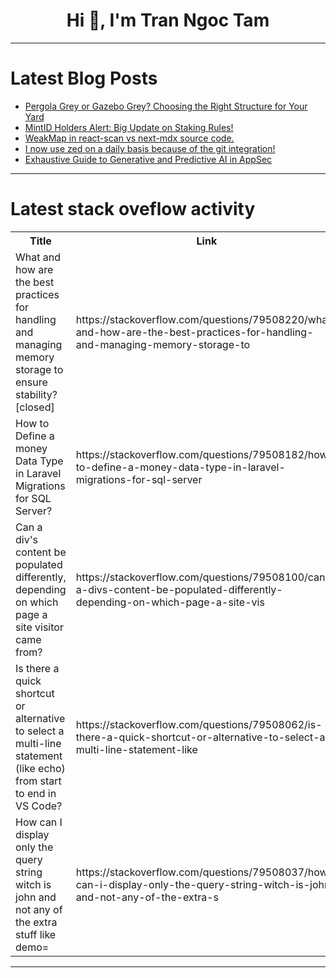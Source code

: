 <h1 align="center">Hi 👋, I'm Tran Ngoc Tam</h1>

---

# Latest Blog Posts 
<!-- BLOG-POST-LIST:START -->
- [Pergola Grey or Gazebo Grey? Choosing the Right Structure for Your Yard](https://dev.to/tuff_digitalmarketing_e7/pergola-grey-or-gazebo-grey-choosing-the-right-structure-for-your-yard-ib0)
- [MintID Holders Alert: Big Update on Staking Rules!](https://dev.to/mint_/mintid-holders-alert-big-update-on-staking-rules-1eeg)
- [WeakMap in react-scan vs next-mdx source code.](https://dev.to/ramunarasinga-11/weakmap-in-react-scan-vs-next-mdx-source-code-12id)
- [I now use zed on a daily basis because of the git integration!](https://dev.to/urbanisierung/i-now-use-zed-on-a-daily-basis-because-of-the-git-integration-52ie)
- [Exhaustive Guide to Generative and Predictive AI in AppSec](https://dev.to/lynxfelony1/exhaustive-guide-to-generative-and-predictive-ai-in-appsec-p8f)
<!-- BLOG-POST-LIST:END -->

---

# Latest stack oveflow activity
<table>
  <tr><th>Title</th><th>Link</th></tr>
  <!-- STACKOVERFLOW:START --><tr><td>What and how are the best practices for handling and managing memory storage to ensure stability? [closed]</td><td>https://stackoverflow.com/questions/79508220/what-and-how-are-the-best-practices-for-handling-and-managing-memory-storage-to</td></tr><tr><td>How to Define a money Data Type in Laravel Migrations for SQL Server?</td><td>https://stackoverflow.com/questions/79508182/how-to-define-a-money-data-type-in-laravel-migrations-for-sql-server</td></tr><tr><td>Can a div&#39;s content be populated differently, depending on which page a site visitor came from?</td><td>https://stackoverflow.com/questions/79508100/can-a-divs-content-be-populated-differently-depending-on-which-page-a-site-vis</td></tr><tr><td>Is there a quick shortcut or alternative to select a multi-line statement &lpar;like echo&rpar; from start to end in VS Code?</td><td>https://stackoverflow.com/questions/79508062/is-there-a-quick-shortcut-or-alternative-to-select-a-multi-line-statement-like</td></tr><tr><td>How can I display only the query string witch is john and not any of the extra stuff like demo=</td><td>https://stackoverflow.com/questions/79508037/how-can-i-display-only-the-query-string-witch-is-john-and-not-any-of-the-extra-s</td></tr><!-- STACKOVERFLOW:END -->
</table>

---


